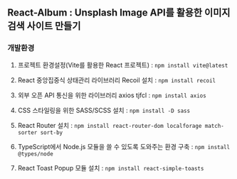 ## React-Album : Unsplash Image API를 활용한 이미지 검색 사이트 만들기

### 개발환경

1. 프로젝트 환경설정(Vite를 활용한 React 프로젝트) : `npm install vite@latest` <br />

2. React 중앙집중식 상태관리 라이브러리 Recoil 설치 : `npm install recoil` <br />

3. 외부 오픈 API 통신을 위한 라이브러리 axios tjfcl : `npm install axios` <br />

4. CSS 스타일링을 위한 SASS/SCSS 설치 : `npm install -D sass` <br />

5. React Router 설치 : `npm install react-router-dom localforage match-sorter sort-by` <br />

6. TypeScript에서 Node.js 모듈을 쓸 수 있도록 도와주는 환경 구축 : `npm install @types/node` <br />

7. React Toast Popup 모듈 설치 : `npm install react-simple-toasts` <br />
